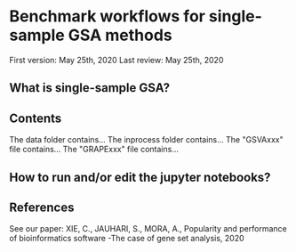 # Benchmark workflows for single-sample GSA methods
First version: May 25th, 2020
Last review: May 25th, 2020
## What is single-sample GSA?
## Contents
The data folder contains...
The inprocess folder contains...
The "GSVAxxx" file contains...
The "GRAPExxx" file contains...
## How to run and/or edit the jupyter notebooks?
## References
See our paper:
XIE, C., JAUHARI, S., MORA, A., Popularity and performance of bioinformatics software -The case of gene set analysis, 2020
